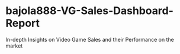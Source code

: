 # bajola888-VG-Sales-Dashboard-Report
In-depth Insights on Video Game Sales and their Performance on the market
